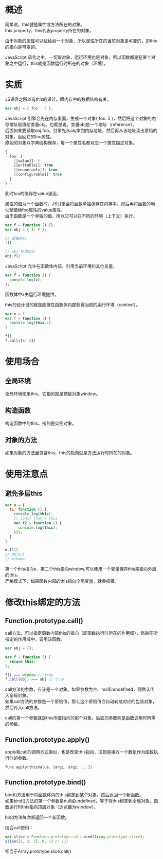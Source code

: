 # 概述
简单说，this就是属性或方法所在的对象。  
this.property，this代表property所在的对象。

由于对象的属性可以赋给另一个对象，所以属性所在的当前对象是可变的，即this的指向是可变的。

JavaScript 语言之中，一切皆对象，运行环境也是对象，所以函数都是在某个对象之中运行，this就是函数运行时所在的对象（环境）。

# 实质
JS语言之所以有this的设计，跟内存中的数据结构有关。
```js
var obj = { foo:  5 };
```
JavaScript 引擎会先在内存里面，生成一个对象{ foo: 5 }，然后把这个对象的内存地址赋值给变量obj。也就是说，变量obj是一个地址（reference）。  
后面如果要读取obj.foo，引擎先从obj拿到内存地址，然后再从该地址读出原始的对象，返回它的foo属性。  
原始的对象以字典结构保存，每一个属性名都对应一个属性描述对象。
```js
{
  foo: {
    [[value]]: 5
    [[writable]]: true
    [[enumerable]]: true
    [[configurable]]: true
  }
}
```
此时foo的值存在value里面。

属性的值为一个函数时，JS引擎会将函数单独保存在内存中，然后再将函数的地址赋值给foo属性的value属性。  
由于函数是一个单独的值，所以它可以在不同的环境（上下文）执行。
```js
var f = function () {};
var obj = { f: f };

// 单独执行
f()

// obj 环境执行
obj.f()
```

JavaScript 允许在函数体内部，引用当前环境的其他变量。
```js
var f = function () {
  console.log(x);
};
```
函数体中x由运行环境提供。

this的设计目的就是能够在函数体内部获得当前的运行环境（context）。
```js
var x = 1
var f = function () {
  console.log(this.x);
}

f()
f.call({x: 2})
```

# 使用场合
## 全局环境
全局环境使用this，它指的就是顶层对象window。

## 构造函数
构造函数中的this，指的是实例对象。

## 对象的方法
如果对象的方法里包含this，this的指向就是方法运行时所在的对象。

# 使用注意点
## 避免多层this
```js
var o = {
  f1: function () {
    console.log(this);
    // const that = this
    var f2 = function () {
      console.log(this);
    }();
  }
}

o.f1()
// Object
// Window
```
第一个this指向o，第二个this指向window,可以使用一个变量保存this来指向外层的this。  
严格模式下，如果函数内部的this指向全局变量，就会报错。

# 修改this绑定的方法
## Function.prototype.call()
call方法，可以指定函数内部this的指向（即函数执行时所在的作用域），然后在所指定的作用域中，调用该函数。
```js
var obj = {};

var f = function () {
  return this;
};

f() === window // true
f.call(obj) === obj // true
```
call方法的参数，应该是一个对象。如果参数为空、null和undefined，则默认传入全局对象。  
如果call方法的参数是一个原始值，那么这个原始值会自动转成对应的包装对象，然后传入call方法。

call的第一个参数就是this所要指向的那个对象，后面的参数则是函数调用时所需的参数。

## Function.prototype.apply() 
apply和call的调用方式类似，也是改变this指向，区别是接收一个数组作为函数执行时的参数。
```js
func.apply(thisValue, [arg1, arg2, ...])
```

## Function.prototype.bind()
bind()方法用于将函数体内的this绑定到某个对象，然后返回一个新函数。  
如果bind()方法的第一个参数是null或undefined，等于将this绑定到全局对象，函数运行时this指向顶层对象（浏览器为window）。

bind方法每次都返回一个新函数。

结合call使用：
```js
var slice = Function.prototype.call.bind(Array.prototype.slice);
slice([1, 2, 3], 0, 1) // [1]
```
相当于Array.prototype.slice.call()




